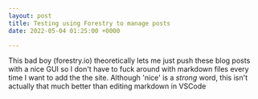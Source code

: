 ```yaml
---
layout: post
title: Testing using Forestry to manage posts
date: 2022-05-04 01:25:00 +0000

---
```

This bad boy (forestry.io) theoretically lets me just push these blog posts with a nice GUI so I don't have to fuck around with markdown files every time I want to add the the site. Although 'nice' is a _strong_ word, this isn't actually that much better than editing markdown in VSCode